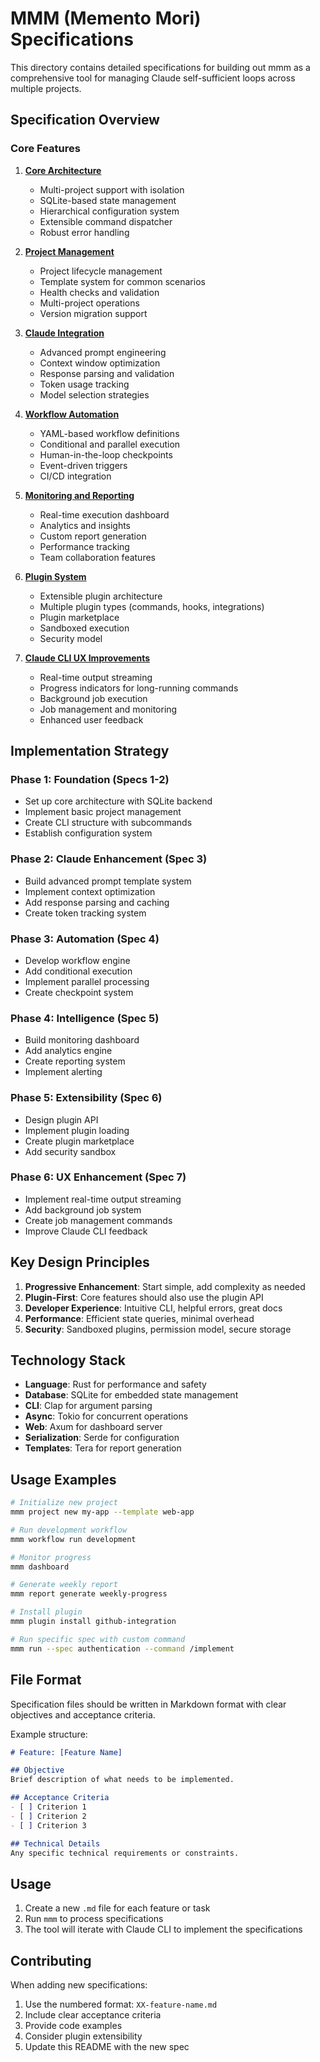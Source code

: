 # MMM (Memento Mori) Specifications

This directory contains detailed specifications for building out mmm as a comprehensive tool for managing Claude self-sufficient loops across multiple projects.

## Specification Overview

### Core Features

1. **[Core Architecture](01-core-architecture.md)**
   - Multi-project support with isolation
   - SQLite-based state management
   - Hierarchical configuration system
   - Extensible command dispatcher
   - Robust error handling

2. **[Project Management](02-project-management.md)**
   - Project lifecycle management
   - Template system for common scenarios
   - Health checks and validation
   - Multi-project operations
   - Version migration support

3. **[Claude Integration](03-claude-integration.md)**
   - Advanced prompt engineering
   - Context window optimization
   - Response parsing and validation
   - Token usage tracking
   - Model selection strategies

4. **[Workflow Automation](04-workflow-automation.md)**
   - YAML-based workflow definitions
   - Conditional and parallel execution
   - Human-in-the-loop checkpoints
   - Event-driven triggers
   - CI/CD integration

5. **[Monitoring and Reporting](05-monitoring-reporting.md)**
   - Real-time execution dashboard
   - Analytics and insights
   - Custom report generation
   - Performance tracking
   - Team collaboration features

6. **[Plugin System](06-plugin-system.md)**
   - Extensible plugin architecture
   - Multiple plugin types (commands, hooks, integrations)
   - Plugin marketplace
   - Sandboxed execution
   - Security model

7. **[Claude CLI UX Improvements](07-claude-cli-ux.md)**
   - Real-time output streaming
   - Progress indicators for long-running commands
   - Background job execution
   - Job management and monitoring
   - Enhanced user feedback

## Implementation Strategy

### Phase 1: Foundation (Specs 1-2)
- Set up core architecture with SQLite backend
- Implement basic project management
- Create CLI structure with subcommands
- Establish configuration system

### Phase 2: Claude Enhancement (Spec 3)
- Build advanced prompt template system
- Implement context optimization
- Add response parsing and caching
- Create token tracking system

### Phase 3: Automation (Spec 4)
- Develop workflow engine
- Add conditional execution
- Implement parallel processing
- Create checkpoint system

### Phase 4: Intelligence (Spec 5)
- Build monitoring dashboard
- Add analytics engine
- Create reporting system
- Implement alerting

### Phase 5: Extensibility (Spec 6)
- Design plugin API
- Implement plugin loading
- Create plugin marketplace
- Add security sandbox

### Phase 6: UX Enhancement (Spec 7)
- Implement real-time output streaming
- Add background job system
- Create job management commands
- Improve Claude CLI feedback

## Key Design Principles

1. **Progressive Enhancement**: Start simple, add complexity as needed
2. **Plugin-First**: Core features should also use the plugin API
3. **Developer Experience**: Intuitive CLI, helpful errors, great docs
4. **Performance**: Efficient state queries, minimal overhead
5. **Security**: Sandboxed plugins, permission model, secure storage

## Technology Stack

- **Language**: Rust for performance and safety
- **Database**: SQLite for embedded state management
- **CLI**: Clap for argument parsing
- **Async**: Tokio for concurrent operations
- **Web**: Axum for dashboard server
- **Serialization**: Serde for configuration
- **Templates**: Tera for report generation

## Usage Examples

```bash
# Initialize new project
mmm project new my-app --template web-app

# Run development workflow
mmm workflow run development

# Monitor progress
mmm dashboard

# Generate weekly report
mmm report generate weekly-progress

# Install plugin
mmm plugin install github-integration

# Run specific spec with custom command
mmm run --spec authentication --command /implement
```

## File Format

Specification files should be written in Markdown format with clear objectives and acceptance criteria.

Example structure:
```markdown
# Feature: [Feature Name]

## Objective
Brief description of what needs to be implemented.

## Acceptance Criteria
- [ ] Criterion 1
- [ ] Criterion 2
- [ ] Criterion 3

## Technical Details
Any specific technical requirements or constraints.
```

## Usage

1. Create a new `.md` file for each feature or task
2. Run `mmm` to process specifications
3. The tool will iterate with Claude CLI to implement the specifications

## Contributing

When adding new specifications:
1. Use the numbered format: `XX-feature-name.md`
2. Include clear acceptance criteria
3. Provide code examples
4. Consider plugin extensibility
5. Update this README with the new spec
